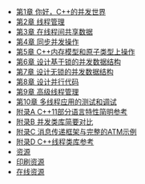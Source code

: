 * [第1章 你好，C++的并发世界](content/chapter1/chapter1-chinese.md)
* [第2章 线程管理](content/chapter2/chapter2-chinese.md)
* [第3章 在线程间共享数据]()
* [第4章 同步并发操作]()
* [第5章 C++内存模型和原子类型上操作]()
* [第6章 设计基于锁的并发数据结构]()
* [第7章 设计无锁的并发数据结构]()
* [第8章 设计并行代码]()
* [第9章 高级线程管理]()
* [第10章 多线程应用的测试和调试]()
* [附录A C++11部分语言特性简明参考]()
* [附录B 并发类库简要对比]()
* [附录C 消息传递框架与完整的ATM示例]()
* [附录D C++线程类库参考]()
* [资源]()
* [印刷资源]()
* [在线资源]()

